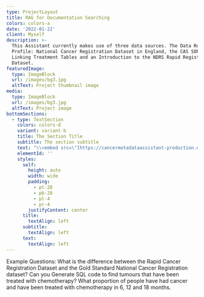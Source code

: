 ```yaml
---
type: ProjectLayout
title: RAG for Documentation Searching
colors: colors-a
date: '2022-01-22'
client: Myself
description: >-
  This Assistant currently makes use of three data sources. The Data Resource
  Profile: National Cancer Registration Dataset in England, the CAS SOP #4.8
  Linking Treatment Tables and an Introduction to the NDRS Rapid Registration
  Dataset.
featuredImage:
  type: ImageBlock
  url: /images/bg3.jpg
  altText: Project thumbnail image
media:
  type: ImageBlock
  url: /images/bg3.jpg
  altText: Project image
bottomSections:
  - type: TextSection
    colors: colors-d
    variant: variant-b
    title: The Section Title
    subtitle: The section subtitle
    text: "\\<embed src=\"[https://cancermetadataassistant-production.up.railway.app](https://cancermetadataassistant-production.up.railway.app/)\"\_width = \"700\" height = \"700\">\n\n"
    elementId: ''
    styles:
      self:
        height: auto
        width: wide
        padding:
          - pt-28
          - pb-28
          - pl-4
          - pr-4
        justifyContent: center
      title:
        textAlign: left
      subtitle:
        textAlign: left
      text:
        textAlign: left
---
```

Example Questions: What is the difference between the Rapid Cancer Registration Dataset and the Gold Standard National Cancer Registration dataset? Can you Generate SQL code to find tumours that have been treated with chemotherapy? What proportion of people have had cancer and have been treated with chemotherapy in 6, 12 and 18 months.
